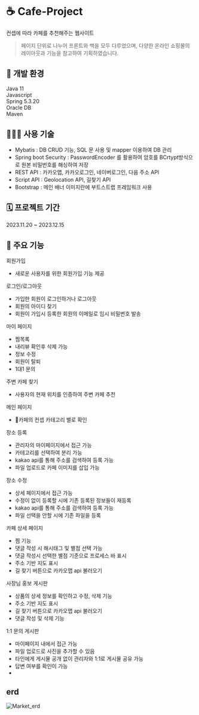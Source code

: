 # ☕️ Cafe-Project
컨셉에 따라 카페를 추천해주는 웹사이트

> 페이지 단위로 나누어 프론트와 백을 모두 다루었으며, 다양한 온라인 쇼핑몰의 레이아웃과 기능을 참고하여 기획하였습니다.

## 🎨 개발 환경
Java 11  
Javascript  
Spring 5.3.20<br> 
Oracle DB<br>
Maven

## 👨🏻‍💻 사용 기술
- Mybatis : DB CRUD 기능, SQL 문 사용 및 mapper 이용하여 DB 관리
- Spring boot Security : PasswordEncoder 를 활용하여 암호를 BCrtypt방식으로 원본 비밀번호를 해싱하여 저장
- REST API : 카카오맵, 카카오로그인, 네이버로그인, 다음 주소 API
- Script API : Geolocation API, 길찾기 API
- Bootstrap : 메인 배너 이미지란에 부트스트랩 프레임워크 사용

## 🗓 프로젝트 기간
2023.11.20 ~ 2023.12.15  

## 📌 주요 기능
회원가입
- 새로운 사용자를 위한 회원가입 기능 제공
  
로그인/로그아웃
- 가입한 회원이 로그인하거나 로그아웃
- 회원의 아이디 찾기
- 회원이 가입시 등록한 회원의 이메일로 임시 비밀번호 발송

마이 페이지
- 찜목록
- 내리뷰 확인후 삭제 가능
- 정보 수정
- 회원이 탈퇴
- 1대1 문의

주변 카페 찾기
- 사용자의 현재 위치를 인증하여 주변 카페 추천

메인 페이지
- 카페의 컨셉 카테고리 별로 확인

장소 등록
- 관리자의 마이페이지에서 접근 가능
- 카테고리를 선택하여 분리 가능
- kakao api를 통해 주소를 검색하여 등록 가능
- 파일 업로드로 카페 이미지를 삽입 가능

장소 수정
- 상세 페이지에서 접근 가능
- 수정이 없이 등록할 시에 기존 등록된 정보들이 재등록
- kakao api를 통해 주소를 검색하여 등록 가능
- 파일 선택을 안할 시에 기존 파일을 등록

카페 상세 페이지
- 찜 기능
- 댓글 작성 시 해시태그 및 별점 선택 가능
- 댓글 작성시 선택한 별점 기준으로 프로세스 바 표시
- 주소 기반 지도 표시
- 길 찾기 버튼으로 카카오맵 api 불러오기

사장님 홍보 게시판
- 상품의 상세 정보를 확인하고 수정, 삭제 기능
- 주소 기반 지도 표시
- 길 찾기 버튼으로 카카오맵 api 불러오기
- 댓글 작성 및 삭제 기능

1:1 문의 게시판
- 마이페이지 내에서 접근 가능
- 파일 업로드로 사진을 추가할 수 있음
- 타인에게 게시물 공개 없이 관리자와 1:1로 게시물 공유 가능
- 답변 여부를 확인이 가능
- 

## erd
![Market_erd](https://github.com/imkh817/cafe_project/assets/142951589/541b11c6-2772-4f58-89c5-e70145cc864a)



